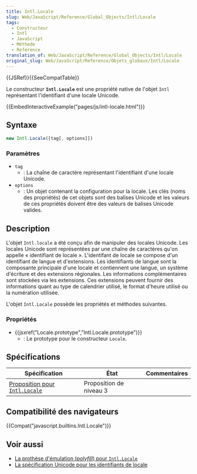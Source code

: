 ```yaml
---
title: Intl.Locale
slug: Web/JavaScript/Reference/Global_Objects/Intl/Locale
tags:
  - Constructeur
  - Intl
  - JavaScript
  - Méthode
  - Reference
translation_of: Web/JavaScript/Reference/Global_Objects/Intl/Locale
original_slug: Web/JavaScript/Reference/Objets_globaux/Intl/Locale
---
```

{{JSRef}}{{SeeCompatTable}}

Le constructeur **`Intl.Locale`** est une propriété native de l'objet `Intl` représentant l'identifiant d'une locale Unicode.

{{EmbedInteractiveExample("pages/js/intl-locale.html")}}

## Syntaxe

```js
new Intl.Locale([tag[, options]])
```

### Paramètres

- `tag`
  - : La chaîne de caractère représentant l'identifiant d'une locale Unicode.
- `options`
  - : Un objet contenant la configuration pour la locale. Les clés (noms des propriétés) de cet objets sont des balises Unicode et les valeurs de ces propriétés doivent être des valeurs de balises Unicode valides.

## Description

L'objet `Intl.locale` a été conçu afin de manipuler des locales Unicode. Les locales Unicode sont représentées par une chaîne de caractères qu'on appelle « identifiant de locale ». L'identifant de locale se compose d'un identifiant de langue et d'extensions. Les identifiants de langue sont la composante principale d'une locale et contiennent une langue, un système d'écriture et des extensions régionales. Les informations complémentaires sont stockées via les extensions. Ces extensions peuvent fournir des informations quant au type de calendrier utilisé, le format d'heure utilisé ou la numération utilisée.

L'objet `Intl.Locale` possède les propriétés et méthodes suivantes.

### Propriétés

- {{jsxref("Locale.prototype","Intl.Locale.prototype")}}
  - : Le prototype pour le constructeur `Locale`.

## Spécifications

| Spécification                                                                                 | État                    | Commentaires |
| --------------------------------------------------------------------------------------------- | ----------------------- | ------------ |
| [Proposition pour `Intl.Locale`](https://tc39.github.io/proposal-intl-locale/#locale-objects) | Proposition de niveau 3 |              |

## Compatibilité des navigateurs

{{Compat("javascript.builtins.Intl.Locale")}}

## Voir aussi

- [La prothèse d'émulation (_polyfill_) pour `Intl.Locale`](https://github.com/zbraniecki/Intl.js/tree/intllocale)
- [La spécification Unicode pour les identifiants de locale](https://www.unicode.org/reports/tr35/#Canonical_Unicode_Locale_Identifiers)
